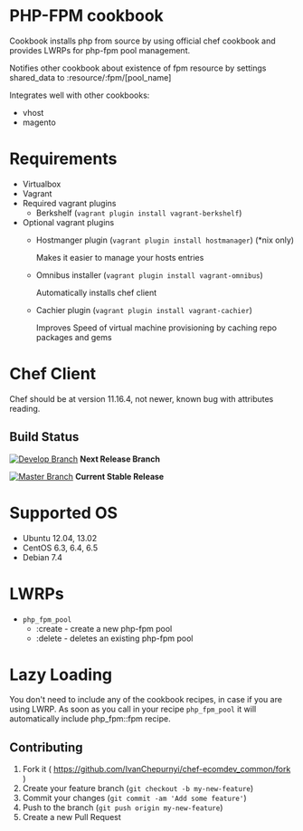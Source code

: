 # PHP-FPM cookbook
Cookbook installs php from source by using official chef cookbook and provides LWRPs for php-fpm pool management. 

Notifies other cookbook about existence of fpm resource by settings shared_data to :resource/:fpm/\[pool_name\]
 
Integrates well with other cookbooks:
* vhost
* magento

# Requirements
* Virtualbox
* Vagrant
* Required vagrant plugins
    * Berkshelf (`vagrant plugin install vagrant-berkshelf`)
* Optional vagrant plugins
    * Hostmanger plugin (`vagrant plugin install hostmanager`) (*nix only)
        
       Makes it easier to manage your hosts entries 
       
    * Omnibus installer (`vagrant plugin install vagrant-omnibus`)
       
       Automatically installs chef client
    
    * Cachier plugin (`vagrant plugin install vagrant-cachier`) 
       
       Improves Speed of virtual machine provisioning by caching repo packages and gems 


# Chef Client
Chef should be at version 11.16.4, not newer, known bug with attributes reading.

## Build Status

[![Develop Branch](https://api.travis-ci.org/EcomDev/chef-php_fpm.svg?branch=develop)](https://travis-ci.org/EcomDev/chef-php_fpm) **Next Release Branch**

[![Master Branch](https://api.travis-ci.org/EcomDev/chef-php_fpm.svg)](https://travis-ci.org/EcomDev/chef-php_fpm) **Current Stable Release**

# Supported OS
* Ubuntu 12.04, 13.02
* CentOS 6.3, 6.4, 6.5
* Debian 7.4

# LWRPs

* `php_fpm_pool`
   * :create - create a new php-fpm pool
   * :delete - deletes an existing php-fpm pool

# Lazy Loading

You don't need to include any of the cookbook recipes, in case if you are using LWRP. As soon as you call in your recipe `php_fpm_pool` it will automatically include php_fpm::fpm recipe. 

## Contributing

1. Fork it ( https://github.com/IvanChepurnyi/chef-ecomdev_common/fork )
2. Create your feature branch (`git checkout -b my-new-feature`)
3. Commit your changes (`git commit -am 'Add some feature'`)
4. Push to the branch (`git push origin my-new-feature`)
5. Create a new Pull Request
